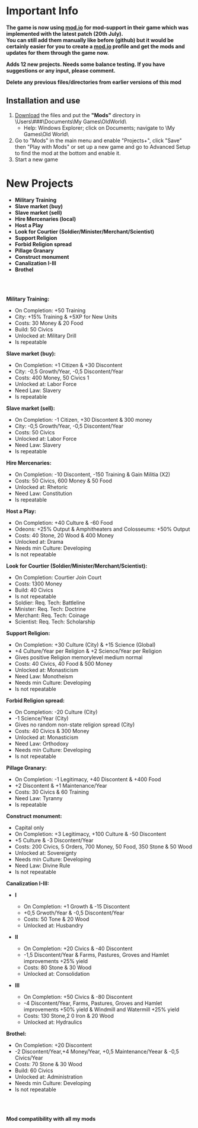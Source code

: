 # Important Info
**The game is now using [mod.io](https://oldworld.mod.io/) for mod-support in their game which was implemented with the latest patch (20th July).<br>
You can still add them manually like before (github) but it would be certainly easier for you to create a [mod.io](https://oldworld.mod.io/) profile and get the mods and updates for them through the game now.**

**Adds 12 new projects. Needs some balance testing. If you have suggestions or any input, please comment.**


**Delete any previous files/directories from earlier versions of this mod**
## Installation and use

1. [Download](https://github.com/ShadowDuke/OW_Projects-Plus/archive/master.zip) the files and put the **"Mods"** directory in \Users\\###\Documents\My Games\OldWorld\
   - Help: Windows Explorer; click on Documents; navigate to \My Games\Old World\
2. Go to "Mods" in the main menu and enable "Projects+", click "Save" then "Play with Mods" or set up a new game and go to Advanced Setup to find the mod at the bottom and enable it. 
3. Start a new game


# New Projects

- **Military Training**
- **Slave market (buy)**
- **Slave market (sell)**
- **Hire Mercenaries (local)**
- **Host a Play**
- **Look for Courtier (Soldier/Minister/Merchant/Scientist)**
- **Support Religion**
- **Forbid Religion spread**
- **Pillage Granary**
- **Construct monument**
- **Canalization I-III**
- **Brothel**

<br><br>


**Military Training:**

- On Completion: +50 Training
- City: +15% Training & +5XP for New Units
- Costs: 30 Money & 20 Food
- Build: 50 Civics
- Unlocked at: Military Drill
- Is repeatable


**Slave market (buy):**

- On Completion: +1 Citizen & +30 Discontent
- City: -0,5 Growth/Year, -0,5 Discontent/Year
- Costs: 400 Money, 50 Civics 1
- Unlocked at: Labor Force
- Need Law: Slavery
- Is repeatable

**Slave market (sell):**

- On Completion: -1 Citizen, +30 Discontent & 300 money
- City: -0,5 Growth/Year, -0,5 Discontent/Year
- Costs: 50 Civics
- Unlocked at: Labor Force
- Need Law: Slavery
- Is repeatable


**Hire Mercenaries:**

- On Completion: -10 Discontent, -150 Training & Gain Militia (X2)
- Costs: 50 Civics, 600 Money & 50 Food
- Unlocked at: Rhetoric
- Need Law: Constitution
- Is repeatable


**Host a Play:**

- On Completion: +40 Culture & -60 Food
- Odeons: +25% Output & Amphitheaters and Colosseums: +50% Output
- Costs: 40 Stone, 20 Wood & 400 Money
- Unlocked at: Drama
- Needs min Culture: Developing
- Is not repeatable


**Look for Courtier (Soldier/Minister/Merchant/Scientist):**

- On Completion: Courtier Join Court
- Costs: 1300 Money
- Build: 40 Civics
- Is not repeatable
- Soldier: Req. Tech: Battleline
- Minister: Req. Tech: Doctrine
- Merchant: Req. Tech: Coinage
- Scientist: Req. Tech: Scholarship

**Support Religion:**

- On Completion: +30 Culture (City) & +15 Science (Global)
- +4 Culture/Year per Religion & +2 Science/Year per Religion
- Gives positive Religion memorylevel medium normal
- Costs: 40 Civics, 40 Food & 500 Money
- Unlocked at: Monasticism
- Need Law: Monotheism
- Needs min Culture: Developing
- Is not repeatable  


**Forbid Religion spread:**

- On Completion: -20 Culture (City)
- -1 Science/Year (City)
- Gives no random non-state religion spread (City)
- Costs: 40 Civics & 300 Money
- Unlocked at: Monasticism
- Need Law: Orthodoxy
- Needs min Culture: Developing
- Is not repeatable 

**Pillage Granary:**

- On Completion: -1 Legitimacy, +40 Discontent & +400 Food
- +2 Discontent & +1 Maintenance/Year
- Costs: 30 Civics & 60 Training
- Need Law: Tyranny
- Is repeatable 

**Construct monument:**

- Capital only
- On Completion: +3 Legitimacy, +100 Culture & -50 Discontent
- +5 Culture & -3 Discontent/Year
- Costs: 200 Civics, 5 Orders, 700 Money, 50 Food, 350 Stone & 50 Wood
- Unlocked at: Sovereignty
- Needs min Culture: Developing
- Need Law: Divine Rule
- Is not repeatable


**Canalization I-III:**

- **I**
   - On Completion: +1 Growth & -15 Discontent
   - +0,5 Grwoth/Year & -0,5 Discontent/Year
   - Costs: 50 Tone & 20 Wood
   - Unlocked at: Husbandry

- **II**
   - On Completion: +20 Civics & -40 Discontent
   - -1,5 Discontent/Year & Farms, Pastures, Groves and Hamlet improvements +25% yield
   - Costs: 80 Stone & 30 Wood
   - Unlocked at: Consolidation

- **III**
   - On Completion: +50 Civics & -80 Discontent
   - -4 Discontent/Year, Farms, Pastures, Groves and Hamlet improvements +50% yield & Windmill and Watermill +25% yield
   - Costs: 130 Stone,2 0 Iron & 20 Wood
   - Unlocked at: Hydraulics

**Brothel:**

- On Completion: +20 Discontent
- -2 Discontent/Year,+4 Money/Year, +0,5 Maintenance/Yeear & -0,5 Civics/Year
- Costs: 70 Stone & 30 Wood
- Build: 60 Civics
- Unlocked at: Administration
- Needs min Culture: Developing
- Is not repeatable


<br><br>

**Mod compatibility with all my mods**
